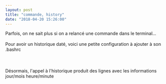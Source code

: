 ```yaml
---
layout: post
title: "commande, history"
date: "2018-04-20 15:26:00"
---
```

Parfois, on ne sait plus si on a relancé une commande dans le terminal...<br /><br />Pour avoir un historique daté, voici une petite configuration à ajouter à son .bashrc<br /><br /><script src="https://pastebin.com/embed_js/UrR9JgpU"></script><br /><br />Désormais, l'appel à l'historique produit des lignes avec les informations jour/mois heure/minute <br /><br /><script src="https://pastebin.com/embed_js/HzrAC4Th"></script>
